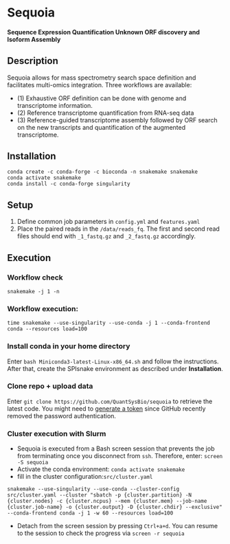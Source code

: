 # Sequoia
#### Sequence Expression Quantification Unknown ORF discovery and Isoform Assembly
## Description
Sequoia allows for mass spectrometry search space definition and facilitates multi-omics integration. Three workflows are available: 
- (1) Exhaustive ORF definition can be done with genome and transcriptome information.
- (2) Reference transcriptome quantification from RNA-seq data
- (3) Reference-guided transcriptome assembly followed by ORF search on the new transcripts and quantification of the augmented transcriptome. 

## Installation
```
conda create -c conda-forge -c bioconda -n snakemake snakemake
conda activate snakemake
conda install -c conda-forge singularity 
```

## Setup
1. Define common job parameters in `config.yml` and `features.yaml`
2. Place the paired reads in the `/data/reads_fq`. The first and second read files should end with `_1_fastq.gz` and `_2_fastq.gz` accordingly.  

## Execution
### Workflow check
`snakemake -j 1 -n`
### Workflow execution:
```
time snakemake --use-singularity --use-conda -j 1 --conda-frontend conda --resources load=100
```

### Install conda in your home directory
Enter `bash Miniconda3-latest-Linux-x86_64.sh` and follow the instructions.
After that, create the SPIsnake environment as described under **Installation**.

### Clone repo + upload data
Enter `git clone https://github.com/QuantSysBio/sequoia` to retrieve the latest code. You might need to [generate a token](https://github.blog/2020-12-15-token-authentication-requirements-for-git-operations/) since GitHub recently removed the password authentication.

### Cluster execution with Slurm
- Sequoia is executed from a Bash screen session that prevents the job from terminating once you disconnect from `ssh`. Therefore, enter:
`screen -S sequoia`
- Activate the conda environment:
`conda activate snakemake`
- fill in the cluster configuration:`src/cluster.yaml`
```
snakemake --use-singularity --use-conda --cluster-config src/cluster.yaml --cluster "sbatch -p {cluster.partition} -N {cluster.nodes} -c {cluster.ncpus} --mem {cluster.mem} --job-name {cluster.job-name} -o {cluster.output} -D {cluster.chdir} --exclusive" --conda-frontend conda -j 1 -w 60 --resources load=100
```
- Detach from the screen session by pressing `Ctrl+a+d`. You can resume to the session to check the progress via `screen -r sequoia`

